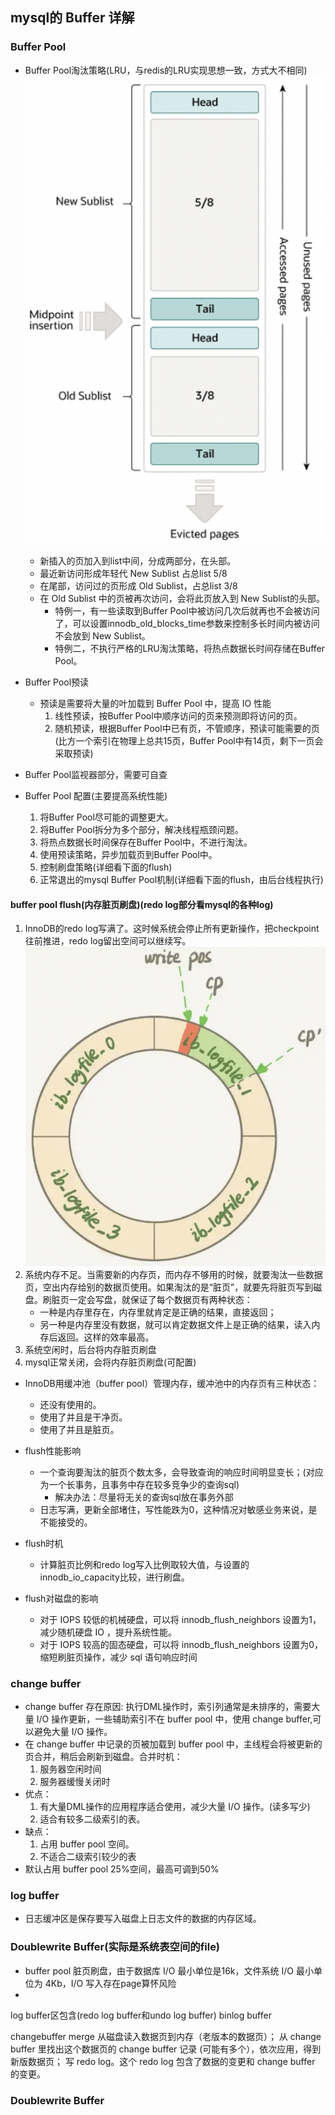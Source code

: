 ## mysql的 Buffer 详解

### Buffer Pool

- Buffer Pool淘汰策略(LRU，与redis的LRU实现思想一致，方式大不相同)
![BufferPoolLRU](https://raw.githubusercontent.com/lyjgulu/mysql/main/image/BufferPoolLRU.png)
    - 新插入的页加入到list中间，分成两部分，在头部。
    - 最近新访问形成年轻代 New Sublist 占总list 5/8
    - 在尾部，访问过的页形成 Old Sublist，占总list 3/8
    - 在 Old Sublist 中的页被再次访问，会将此页放入到 New Sublist的头部。
        - 特例一，有一些读取到Buffer Pool中被访问几次后就再也不会被访问了，可以设置innodb_old_blocks_time参数来控制多长时间内被访问不会放到 New Sublist。
        - 特例二，不执行严格的LRU淘汰策略，将热点数据长时间存储在Buffer Pool。

- Buffer Pool预读
    - 预读是需要将大量的叶加载到 Buffer Pool 中，提高 IO 性能
        1. 线性预读，按Buffer Pool中顺序访问的页来预测即将访问的页。
        2. 随机预读，根据Buffer Pool中已有页，不管顺序，预读可能需要的页(比方一个索引在物理上总共15页，Buffer Pool中有14页，剩下一页会采取预读)

- Buffer Pool监视器部分，需要可自查

- Buffer Pool 配置(主要提高系统性能)
    1. 将Buffer Pool尽可能的调整更大。
    2. 将Buffer Pool拆分为多个部分，解决线程瓶颈问题。
    3. 将热点数据长时间保存在Buffer Pool中，不进行淘汰。
    4. 使用预读策略，异步加载页到Buffer Pool中。
    5. 控制刷盘策略(详细看下面的flush)
    6. 正常退出的mysql Buffer Pool机制(详细看下面的flush，由后台线程执行)

#### buffer pool flush(内存脏页刷盘)(redo log部分看mysql的各种log)
1. InnoDB的redo log写满了。这时候系统会停止所有更新操作，把checkpoint往前推进，redo log留出空间可以继续写。
![flushByRedoLog](https://raw.githubusercontent.com/lyjgulu/mysql/main/image/flushByRedoLog.png)
2. 系统内存不足。当需要新的内存页，而内存不够用的时候，就要淘汰一些数据页，空出内存给别的数据页使用。如果淘汰的是“脏页”，就要先将脏页写到磁盘。刷脏页一定会写盘，就保证了每个数据页有两种状态：
    - 一种是内存里存在，内存里就肯定是正确的结果，直接返回；
    - 另一种是内存里没有数据，就可以肯定数据文件上是正确的结果，读入内存后返回。这样的效率最高。
3. 系统空闲时，后台将内存脏页刷盘
4. mysql正常关闭，会将内存脏页刷盘(可配置)

- InnoDB用缓冲池（buffer pool）管理内存，缓冲池中的内存页有三种状态：
    - 还没有使用的。
    - 使用了并且是干净页。
    - 使用了并且是脏页。

- flush性能影响
    - 一个查询要淘汰的脏页个数太多，会导致查询的响应时间明显变长；(对应为一个长事务，且事务中存在较多竞争少的查询sql)
        - 解决办法：尽量将无关的查询sql放在事务外部
    - 日志写满，更新全部堵住，写性能跌为0，这种情况对敏感业务来说，是不能接受的。

- flush时机
    - 计算脏页比例和redo log写入比例取较大值，与设置的innodb_io_capacity比较，进行刷盘。
- flush对磁盘的影响
    - 对于 IOPS 较低的机械硬盘，可以将 innodb_flush_neighbors 设置为1，减少随机硬盘 IO ，提升系统性能。
    - 对于 IOPS 较高的固态硬盘，可以将 innodb_flush_neighbors 设置为0，缩短刷脏页操作，减少 sql 语句响应时间

### change buffer
- change buffer 存在原因: 执行DML操作时，索引列通常是未排序的，需要大量 I/O 操作更新，一些辅助索引不在 buffer pool 中，使用 change buffer,可以避免大量 I/O 操作。
- 在 change buffer 中记录的页被加载到 buffer pool 中，主线程会将被更新的页合并，稍后会刷新到磁盘。合并时机：
    1. 服务器空闲时间
    2. 服务器缓慢关闭时
- 优点：
    1. 有大量DML操作的应用程序适合使用，减少大量 I/O 操作。(读多写少)
    2. 适合有较多二级索引的表。
- 缺点：
    1. 占用 buffer pool 空间。
    2. 不适合二级索引较少的表
- 默认占用 buffer pool 25%空间，最高可调到50%

### log buffer
- 日志缓冲区是保存要写入磁盘上日志文件的数据的内存区域。

### Doublewrite Buffer(实际是系统表空间的file)
- buffer pool 脏页刷盘，由于数据库 I/O 最小单位是16k，文件系统 I/O 最小单位为 4Kb，I/O 写入存在page算怀风险
- 









  log buffer区包含(redo log buffer和undo log buffer)
  binlog buffer

changebuffer merge
从磁盘读入数据页到内存（老版本的数据页）；
从 change buffer 里找出这个数据页的 change buffer 记录 (可能有多个），依次应用，得到新版数据页；
写 redo log。这个 redo log 包含了数据的变更和 change buffer 的变更。



### Doublewrite Buffer
